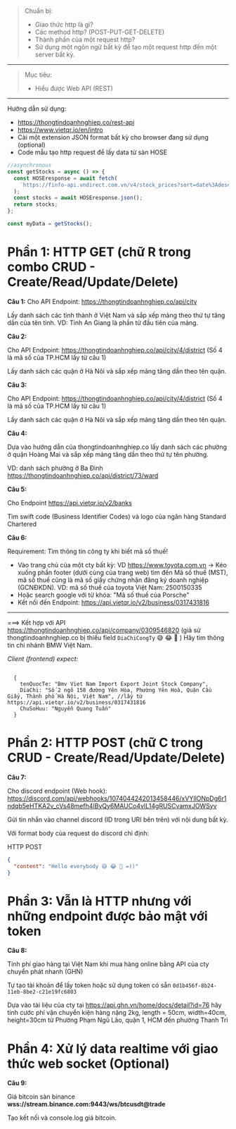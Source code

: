 > Chuẩn bị:
>
> - Giao thức http là gì?
> - Các method http? (POST-PUT-GET-DELETE)
> - Thành phần của một request http?
> - Sử dụng một ngôn ngữ bất kỳ để tạo một request http đến một server bất kỳ.

---

> Mục tiêu:
>
> - Hiểu được Web API (REST)

---

Hướng dẫn sử dụng:

- https://thongtindoanhnghiep.co/rest-api
- https://www.vietqr.io/en/intro
- Cài một extension JSON format bất kỳ cho browser đang sử dụng (optional)
- Code mẫu tạo http request để lấy data từ sàn HOSE

```javascript
//asynchronous
const getStocks = async () => {
  const HOSEresponse = await fetch(
    `https://finfo-api.vndirect.com.vn/v4/stock_prices?sort=date%3Adesc&q=floor%3AHOSE%2CHNX~type%3ASTOCK&fields=code%2Cdate%2Copen%2Chigh%2Clow%2Cclose%2CnmVolume%2Cchange%2CpctChange&size=100&page=1`
  );
  const stocks = await HOSEresponse.json();
  return stocks;
};

const myData = getStocks();
```

# Phần 1: HTTP GET (chữ R trong combo CRUD - Create/Read/Update/Delete)

**Câu 1:**
Cho API Endpoint: https://thongtindoanhnghiep.co/api/city

Lấy danh sách các tỉnh thành ở Việt Nam và sắp xếp mảng theo thứ tự tăng dần của tên tỉnh.
VD: Tỉnh An Giang là phần tử đầu tiên của mảng.

**Câu 2:**

Cho API Endpoint: https://thongtindoanhnghiep.co/api/city/4/district
(Số 4 là mã số của TP.HCM lấy từ câu 1)

Lấy danh sách các quận ở Hà Nôi và sắp xếp mảng tăng dần theo tên quận.

**Câu 3:**

Cho API Endpoint: https://thongtindoanhnghiep.co/api/city/4/district
(Số 4 là mã số của TP.HCM lấy từ câu 1)

Lấy danh sách các quận ở Hà Nôi và sắp xếp mảng tăng dần theo tên quận.

**Câu 4:**

Dựa vào hướng dẫn của thongtindoanhnghiep.co lấy danh sách các phường ở quận Hoàng Mai và sắp xếp mảng
tăng dần theo thứ tự tên phường.

VD: danh sách phường ở Ba Đình https://thongtindoanhnghiep.co/api/district/73/ward

**Câu 5:**

Cho Endpoint https://api.vietqr.io/v2/banks

Tìm swift code (Business Identifier Codes) và logo của ngân hàng Standard Chartered

**Câu 6:**

Requirement: Tìm thông tin công ty khi biết mã số thuế!

- Vào trang chủ của một cty bất kỳ: VD https://www.toyota.com.vn -> Kéo xuống phần footer (dưới
  cùng của trang web) tìm đến Mã số thuế (MST), mã số thuế cũng là mã số giấy chứng nhận đăng ký doanh nghiệp (GCNĐKDN).
  VD: mã số thuế của toyota Việt Nam: 2500150335
- Hoặc search google với từ khóa: "Mã số thuế của Porsche"
- Kết nối đến Endpoint: https://api.vietqr.io/v2/business/0317431816

---

===> Kết hợp với API https://thongtindoanhnghiep.co/api/company/0309546820
(giả sử thongtindoanhnghiep.co bị thiếu field `DiaChiCongTy` 😅 😂 🤣 )
Hãy tìm thông tin chi nhánh BMW Việt Nam.

_Client (frontend) expect:_

```javasctipt

  {
    tenQuocTe: "Bmv Viet Nam Import Export Joint Stock Company",
    DiaChi: "Số 2 ngõ 158 đường Yên Hòa, Phường Yên Hoà, Quận Cầu Giấy, Thành phố Hà Nội, Việt Nam", //lấy từ https://api.vietqr.io/v2/business/0317431816
    ChuSoHuu: "Nguyễn Quang Tuấn"
  }
```

# Phần 2: HTTP POST (chữ C trong CRUD - Create/Read/Update/Delete)

**Câu 7:**

Cho discord endpoint (Web hook): https://discord.com/api/webhooks/1074044242013458446/xVYIlONpDg6r1ndqb5eHTKA2v_cVs48mefh4IByQy6MAUCo4vIL14gRUSCvamxJOWSyv

Gửi tin nhắn vào channel discord (ID trong URI bên trên) với nội dung bất kỳ.

Với format body của request do discord chỉ định:

HTTP POST

```json
{
  "content": "Hello everybody 😅 😂 🤣 =))"
}
```

# Phần 3: Vẫn là HTTP nhưng với những endpoint được bảo mật với token

**Câu 8:**

Tính phí giao hàng tại Việt Nam khi mua hàng online bằng API của cty chuyển phát nhanh (GHN)

Tự tạo tài khoản để lấy token hoặc sử dụng token có sẵn `0d1b456f-8b24-11eb-8be2-c21e19fc6803`

Dựa vào tài liệu của cty tại https://api.ghn.vn/home/docs/detail?id=76 hãy tính cước phí
vận chuyển kiện hàng nặng 2kg, length = 50cm, width=40cm, height=30cm từ Phường Phạm Ngũ Lão, quận 1,
HCM đến phường Thanh Trì

# Phần 4: Xử lý data realtime với giao thức web socket (Optional)

**Câu 9:**

Giá bitcoin sàn binance **wss://stream.binance.com:9443/ws/btcusdt@trade**

Tạo kết nối và console.log giá bitcoin.
